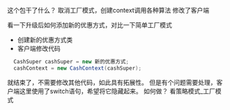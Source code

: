 这个包干了什么？
取消工厂模式，创建context调用各种算法
修改了客户端

看一下升级后如何添加新的优惠方式，对比一下简单工厂模式
- 创建新的优惠方式类
- 客户端修改代码
```java
  CashSuper cashSuper = new 新的优惠方式;
  cashContext = new CashContext(cashSuper);
```
  
就结束了，不需要修改其他代码，如此具有拓展性。
但是有个问题需要处理，客户端这里使用了switch语句，希望将它隐藏起来。
如何做？
看策略模式_工厂模式


